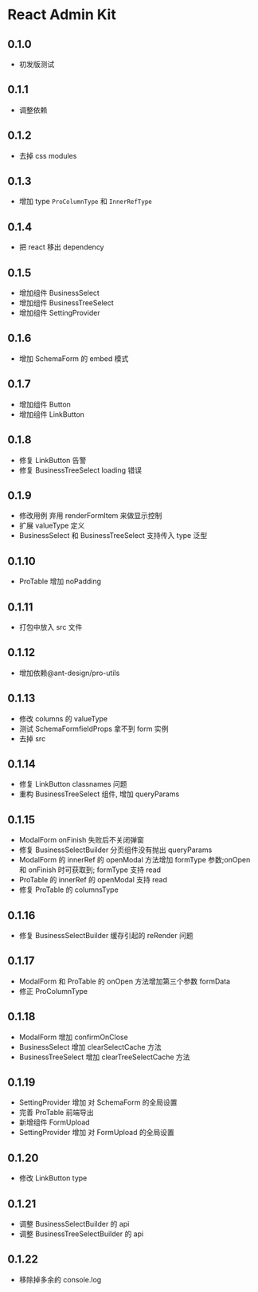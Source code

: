 # React Admin Kit

## 0.1.0

- 初发版测试

## 0.1.1

- 调整依赖

## 0.1.2

- 去掉 css modules

## 0.1.3

- 增加 type `ProColumnType` 和 `InnerRefType`

## 0.1.4

- 把 react 移出 dependency

## 0.1.5

- 增加组件 BusinessSelect
- 增加组件 BusinessTreeSelect
- 增加组件 SettingProvider

## 0.1.6

- 增加 SchemaForm 的 embed 模式

## 0.1.7

- 增加组件 Button
- 增加组件 LinkButton

## 0.1.8

- 修复 LinkButton 告警
- 修复 BusinessTreeSelect loading 错误

## 0.1.9

- 修改用例 弃用 renderFormItem 来做显示控制
- 扩展 valueType 定义
- BusinessSelect 和 BusinessTreeSelect 支持传入 type 泛型

## 0.1.10

- ProTable 增加 noPadding

## 0.1.11

- 打包中放入 src 文件

## 0.1.12

- 增加依赖@ant-design/pro-utils

## 0.1.13

- 修改 columns 的 valueType
- 测试 SchemaFormfieldProps 拿不到 form 实例
- 去掉 src

## 0.1.14

- 修复 LinkButton classnames 问题
- 重构 BusinessTreeSelect 组件, 增加 queryParams

## 0.1.15

- ModalForm onFinish 失败后不关闭弹窗
- 修复 BusinessSelectBuilder 分页组件没有抛出 queryParams
- ModalForm 的 innerRef 的 openModal 方法增加 formType 参数;onOpen 和 onFinish 时可获取到; formType 支持 read
- ProTable 的 innerRef 的 openModal 支持 read
- 修复 ProTable 的 columnsType

## 0.1.16

- 修复 BusinessSelectBuilder 缓存引起的 reRender 问题

## 0.1.17

- ModalForm 和 ProTable 的 onOpen 方法增加第三个参数 formData
- 修正 ProColumnType

## 0.1.18

- ModalForm 增加 confirmOnClose
- BusinessSelect 增加 clearSelectCache 方法
- BusinessTreeSelect 增加 clearTreeSelectCache 方法

## 0.1.19

- SettingProvider 增加 对 SchemaForm 的全局设置
- 完善 ProTable 前端导出
- 新增组件 FormUpload
- SettingProvider 增加 对 FormUpload 的全局设置

## 0.1.20

- 修改 LinkButton type

## 0.1.21

- 调整 BusinessSelectBuilder 的 api
- 调整 BusinessTreeSelectBuilder 的 api

## 0.1.22

- 移除掉多余的 console.log
